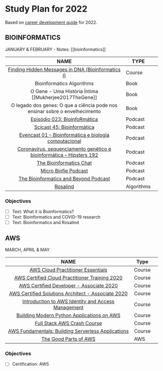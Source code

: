 # Study Plan for 2022

Based on [career development guide](https://www.guidopercu.dev/posts/career-development-study-guide/) for 2022.

## BIOINFORMATICS  

JANUARY & FEBRUARY - Notes: [[bioinformatics]]

|                             NAME                             | TYPE       |      |
| :----------------------------------------------------------: | ---------- | ---- |
| [Finding Hidden Messages in DNA (Bioinformatics I)](https://www.coursera.org/learn/dna-analysis/home/welcome) | Course     |      |
|                  Bioinformatics Algorithms                   | Book       |      |
|    O Gene - Uma História Íntima [[Mukherjee2017TheGene]]     | Book       |      |
| O legado dos genes: O que a ciência pode nos ensinar sobre o envelhecimento | Book       |      |
| [Episódio 023: BioinfoRmática](https://podcast.pizzadedados.com/e/episodio-023/) | Podcast    |      |
| [Scicast 45: Bioinformática](https://www.deviante.com.br/podcasts/scicast/scicast-45-bioinformatica/) | Podcast    |      |
| [Evencast 01 – Bioinformática e biologia computacional](https://blog.even3.com.br/evencast-01-bioinformatica-e-biologia-computacional/) | Podcast    |      |
| [Coronavírus, sequenciamento genético e bioinformática – Hipsters 192](https://hipsters.tech/coronavirus-sequenciamento-genetico-e-bioinformatica-hipsters-ponto-tech-192/) | Podcast    |      |
|   [The Bioinformatics Chat](https://bioinformatics.chat/)    | Podcast    |      |
|  [Micro Binfie Podcast](https://soundcloud.com/microbinfie)  | Podcast    |      |
| [The Bioinformatics and Beyond Podcast](https://podcasts.apple.com/us/podcast/the-bioinformatics-and-beyond-podcast/id1533700049) | Podcast    |      |
|    [Rosalind](https://rosalind.info/problems/locations/)     | Algorithms |      |

### Objectives

- [ ] Text: What it is Bioinformatics?
- [ ] Text: Bioinformatics and COVID-19 research
- [ ] Text: Bioinformatics and Rosalind

## AWS

MARCH, APRIL & MAY

|                             NAME                             | Type   |      |
| :----------------------------------------------------------: | ------ | ---- |
| [AWS Cloud Practitioner Essentials](https://www.coursera.org/learn/aws-cloud-practitioner-essentials#about) | Course |      |
| [AWS Certified Cloud Practitioner Training 2020](https://www.youtube.com/watch?v=3hLmDS179YE) | Course |      |
| [AWS Certified Developer - Associate 2020](https://www.youtube.com/watch?v=RrKRN9zRBWs&list=WL&index=59) | Course |      |
| [AWS Certified Solutions Architect - Associate 2020](https://www.youtube.com/watch?v=Ia-UEYYR44s) | Course |      |
| [Introduction to AWS Identity and Access Management](https://www.coursera.org/learn/introduction-to-aws-identity-and-access-management) | Course |      |
| [Building Modern Python Applications on AWS](https://www.coursera.org/learn/building-modern-python-applications-on-aws) | Course |      |
| [Full Stack AWS Crash Course](https://twitter.com/dabit3/status/1362142573402415106) | Course |      |
| [AWS Fundamentals: Building Serverless Applications](https://www.coursera.org/learn/aws-fundamentals-building-serverless-applications) | Course |      |
| [The Good Parts of AWS](https://gumroad.com/l/aws-good-parts) | AWS    |      |

### Objectives

- [ ] Certification: AWS
